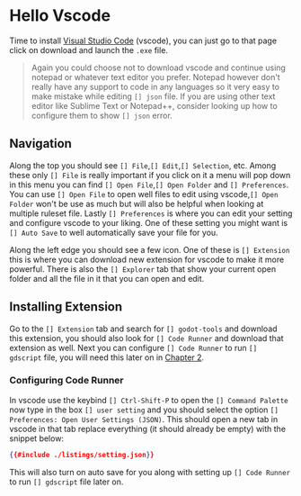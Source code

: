 # Hello Vscode

Time to install [Visual Studio Code](https://code.visualstudio.com) (vscode), you can just go to that page click on download and launch the `.exe` file.

> Again you could choose not to download vscode and continue using notepad or whatever text editor you prefer. Notepad however don't really have any support to code in any languages so it very easy to make mistake while editing `[] json` file. If you are using other text editor like Sublime Text or Notepad++, consider looking up how to configure them to show `[] json` error.

## Navigation

Along the top you should see `[] File`,`[] Edit`,`[] Selection`, etc. Among these only `[] File` is really important if you click on it a menu will pop down in this menu you can find `[] Open File`,`[] Open Folder` and `[] Preferences`. You can use `[] Open File` to open well files to edit using vscode,`[] Open Folder` won't be use as much but will also be helpful when looking at multiple ruleset file. Lastly `[] Preferences` is where you can edit your setting and configure vscode to your liking. One of these setting you might want is `[] Auto Save` to well automatically save your file for you.

Along the left edge you should see a few icon. One of these is `[] Extension` this is where you can download new extension for vscode to make it more powerful. There is also the `[] Explorer` tab that show your current open folder and all the file in it that you can open and edit.

## Installing Extension

Go to the `[] Extension` tab and search for `[] godot-tools` and download this extension, you should also look for `[] Code Runner` and download that extension as well. Next you can configure `[] Code Runner` to run `[] gdscript` file, you will need this later on in [Chapter 2](../ch02/ch02-hello-programming.md).

### Configuring Code Runner

In vscode use the keybind `[] Ctrl-Shift-P` to open the `[] Command Palette` now type in the box `[] user setting` and you should select the option `[] Preferences: Open User Settings (JSON)`. This should open a new tab in vscode in that tab replace everything (it should already be empty) with the snippet below:

```json
{{#include ./listings/setting.json}}
```

This will also turn on auto save for you along with setting up `[] Code Runner` to run `[] gdscript` file later on.
